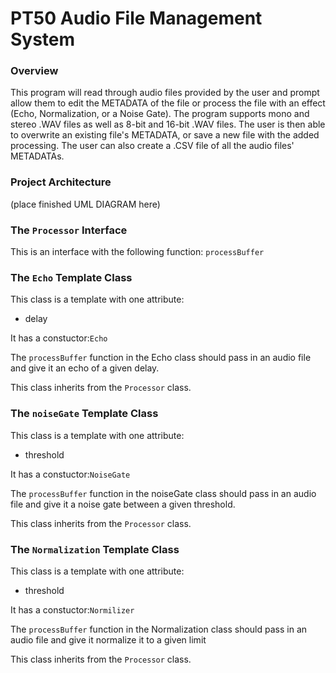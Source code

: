 # PT50 Audio File Management System


### Overview
This program will read through audio files provided by the user and prompt allow them to edit the METADATA of the file or process the file with an effect (Echo, Normalization, or a Noise Gate). The program supports mono and stereo .WAV files as well as 8-bit and 16-bit .WAV files. The user is then able to overwrite an existing file's METADATA, or save a new file with the added processing. The user can also create a .CSV file of all the audio files' METADATAs.

### Project Architecture
(place finished UML DIAGRAM here)


### The `Processor` Interface
This is an interface with the following function: `processBuffer`


### The `Echo` Template Class
This class is a template with one attribute:

* delay

It has a constuctor:`Echo`

The `processBuffer` function in the Echo class should pass in an audio file and give it an echo of a given delay.

This class inherits from the `Processor` class.

### The `noiseGate` Template Class
This class is a template with one attribute:

* threshold

It has a constuctor:`NoiseGate`

The `processBuffer` function in the noiseGate class should pass in an audio file and give it a noise gate between a given threshold.

This class inherits from the `Processor` class.

### The `Normalization` Template Class
This class is a template with one attribute:

* threshold

It has a constuctor:`Normilizer`

The `processBuffer` function in the Normalization class should pass in an audio file and give it normalize it to a given limit

This class inherits from the `Processor` class.


